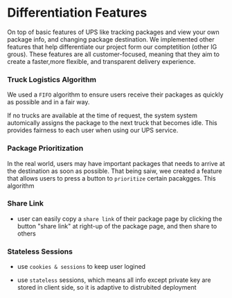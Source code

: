 # Differentiation Features
On top of basic features of UPS like tracking packages and view your own package info, and changing package destination. We implemented other features that help differentiate our project form our comptetition (other IG grous). These features are all customer-focused, meaning that they aim to create a faster,more flexible, and transparent delivery experience.

### Truck Logistics Algorithm
We used a `FIFO` algorithm to ensure users receive their packages as quickly as possible and in a fair way. 

If no trucks are available at the time of request, the system system automically assigns the package to the next truck that becomes idle. This provides fairness to each user when using our UPS service.

### Package Prioritization
In the real world, users may have important packages that needs to arrive at the destination as soon as possible. That being saiw, wee created
a feature that allows users to press a button to `prioritize` certain pacakgges. This algorithm 

### Share Link
- user can easily copy a `share link` of their package page by clicking the button "share link" at right-up of the package page, and then share to others

### Stateless Sessions
- use `cookies & sessions` to keep user logined

- use `stateless` sessions, which means all info except private key are stored in client side, so it is adaptive to distrubited deployment
